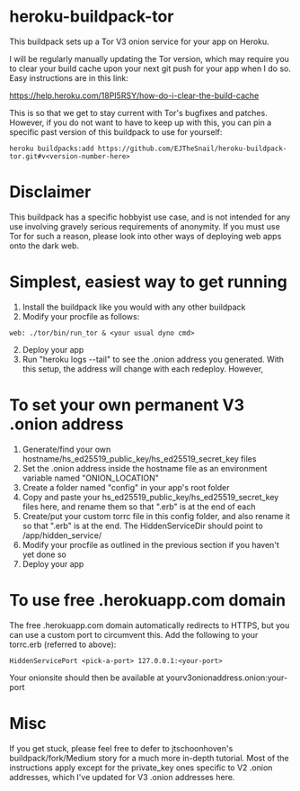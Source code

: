 # heroku-buildpack-tor

This buildpack sets up a Tor V3 onion service for your app on Heroku.

I will be regularly manually updating the Tor version, which may require you to clear your build cache upon your next git push for your app when I do so. Easy instructions are in this link:

https://help.heroku.com/18PI5RSY/how-do-i-clear-the-build-cache

This is so that we get to stay current with Tor's bugfixes and patches. However, if you do not want to have to keep up with this, you can pin a specific past version of this buildpack to use for yourself:

```
heroku buildpacks:add https://github.com/EJTheSnail/heroku-buildpack-tor.git#v<version-number-here>
```

# Disclaimer

This buildpack has a specific hobbyist use case, and is not intended for any use involving gravely serious requirements of anonymity. If you must use Tor for such a reason, please look into other ways of deploying web apps onto the dark web.

# Simplest, easiest way to get running

1. Install the buildpack like you would with any other buildpack
2. Modify your procfile as follows:
```
web: ./tor/bin/run_tor & <your usual dyno cmd>
```
2. Deploy your app
3. Run "heroku logs --tail" to see the .onion address you generated. With this setup, the address will change with each redeploy. However,

# To set your own permanent V3 .onion address

1. Generate/find your own hostname/hs_ed25519_public_key/hs_ed25519_secret_key files
2. Set the .onion address inside the hostname file as an environment variable named "ONION_LOCATION"
3. Create a folder named "config" in your app's root folder
4. Copy and paste your hs_ed25519_public_key/hs_ed25519_secret_key files here, and rename them so that ".erb" is at the end of each
5. Create/put your custom torrc file in this config folder, and also rename it so that ".erb" is at the end.  The HiddenServiceDir should point to /app/hidden_service/
6. Modify your procfile as outlined in the previous section if you haven't yet done so
7. Deploy your app

# To use free .herokuapp.com domain

The free .herokuapp.com domain automatically redirects to HTTPS, but you can use a custom port to circumvent this.
Add the following to your torrc.erb (referred to above):
```
HiddenServicePort <pick-a-port> 127.0.0.1:<your-port>
```
Your onionsite should then be available at yourv3onionaddress.onion:your-port

# Misc

If you get stuck, please feel free to defer to jtschoonhoven's buildpack/fork/Medium story for a much more in-depth tutorial. Most of the instructions apply except for the private_key ones specific to V2 .onion addresses, which I've updated for V3 .onion addresses here.
